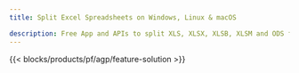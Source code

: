 ```yaml
---
title: Split Excel Spreadsheets on Windows, Linux & macOS 

description: Free App and APIs to split XLS, XLSX, XLSB, XLSM and ODS files
---
```


{{< blocks/products/pf/agp/feature-solution >}} 
